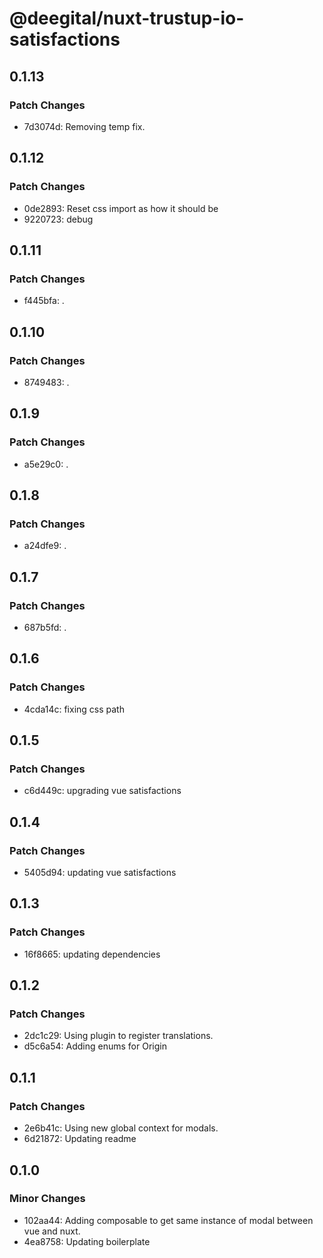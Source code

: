 # @deegital/nuxt-trustup-io-satisfactions

## 0.1.13

### Patch Changes

- 7d3074d: Removing temp fix.

## 0.1.12

### Patch Changes

- 0de2893: Reset css import as how it should be
- 9220723: debug

## 0.1.11

### Patch Changes

- f445bfa: .

## 0.1.10

### Patch Changes

- 8749483: .

## 0.1.9

### Patch Changes

- a5e29c0: .

## 0.1.8

### Patch Changes

- a24dfe9: .

## 0.1.7

### Patch Changes

- 687b5fd: .

## 0.1.6

### Patch Changes

- 4cda14c: fixing css path

## 0.1.5

### Patch Changes

- c6d449c: upgrading vue satisfactions

## 0.1.4

### Patch Changes

- 5405d94: updating vue satisfactions

## 0.1.3

### Patch Changes

- 16f8665: updating dependencies

## 0.1.2

### Patch Changes

- 2dc1c29: Using plugin to register translations.
- d5c6a54: Adding enums for Origin

## 0.1.1

### Patch Changes

- 2e6b41c: Using new global context for modals.
- 6d21872: Updating readme

## 0.1.0

### Minor Changes

- 102aa44: Adding composable to get same instance of modal between vue and nuxt.
- 4ea8758: Updating boilerplate

